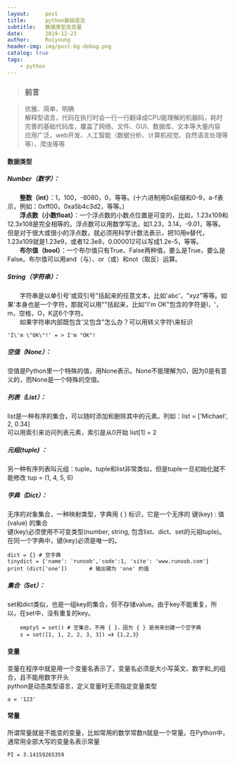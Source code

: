 ```yaml
--- 
layout:     post
title:      python基础语法
subtitle:   数据类型及变量
date:       2019-12-23
author:     Ruiyoung
header-img: img/post-bg-debug.png
catalog: true
tags:
    - python
---
```

> ### 前言

> 优雅、简单、明确  
> 解释型语言，代码在执行时会一行一行翻译成CPU能理解的机器码，耗时  
> 完善的基础代码库，覆盖了网络、文件、GUI、数据库、文本等大量内容  
> 应用广泛，web开发、人工智能（数据分析、计算机视觉、自然语言处理等等）、爬虫等等

####  数据类型
##### Number（数字）： 
&emsp;&emsp;**整数（int）**：1，100，-8080，0，等等。(十六进制用0x前缀和0-9，a-f表示，例如：0xff00，0xa5b4c3d2，等等。)  
&emsp;&emsp;**浮点数（小数float）**：一个浮点数的小数点位置是可变的，比如，1.23x109和12.3x108是完全相等的。浮点数可以用数学写法，如1.23，3.14，-9.01，等等。但是对于很大或很小的浮点数，就必须用科学计数法表示，把10用e替代，1.23x109就是1.23e9，或者12.3e8，0.000012可以写成1.2e-5，等等。  
&emsp;&emsp;**布尔值（bool）**：一个布尔值只有True、False两种值，要么是True，要么是False。布尔值可以用and（与）、or（或）和not（取反）运算。  
##### String（字符串）：  
&emsp;&emsp;字符串是以单引号'或双引号"括起来的任意文本，比如'abc'，"xyz"等等。如果'本身也是一个字符，那就可以用""括起来，比如"I'm OK"包含的字符是I，'，m，空格，O，K这6个字符。  
&emsp;&emsp;如果字符串内部既包含'又包含"怎么办？可以用转义字符\来标识
```
'I\'m \"OK\"!' = > I'm "OK"!
```

##### 空值（None）：
空值是Python里一个特殊的值，用None表示。None不能理解为0，因为0是有意义的，而None是一个特殊的空值。
##### 列表（List）：
list是一种有序的集合，可以随时添加和删除其中的元素。列如：list = ['Michael', 2, 0.34]  
可以用索引来访问列表元素，索引是从0开始 list[1] = 2  
##### 元组(tuple) ：
另一种有序列表叫元组：tuple。tuple和list非常类似，但是tuple一旦初始化就不能修改  tup = (1, 4, 5, 6)  
##### 字典（Dict）：
无序的对象集合，一种映射类型，字典用 { } 标识，它是一个无序的 键(key) : 值(value) 的集合  
键(key)必须使用不可变类型(number, string, 包含list、dict、set的元祖tuple)。  
在同一个字典中，键(key)必须是唯一的。  
```
dict = {} # 空字典
tinydict = {'name': 'runoob','code':1, 'site': 'www.runoob.com'}
print (dict['one'])       # 输出键为 'one' 的值
```
##### 集合（Set）：
set和dict类似，也是一组key的集合，但不存储value。由于key不能重复，所以，在set中，没有重复的key。  
```
    emptyS = set() # 空集合，不用 { }，因为 { } 是用来创建一个空字典
    s = set([1, 1, 2, 2, 3, 3]) =》 {1,2,3}
```
#### 变量
变量在程序中就是用一个变量名表示了，变量名必须是大小写英文、数字和_的组合，且不能用数字开头  
python是动态类型语言，定义变量时无须指定变量类型  
```
a = '123'
```
#### 常量
所谓常量就是不能变的变量，比如常用的数学常数π就是一个常量。在Python中，通常用全部大写的变量名表示常量
```
PI = 3.14159265359
```
